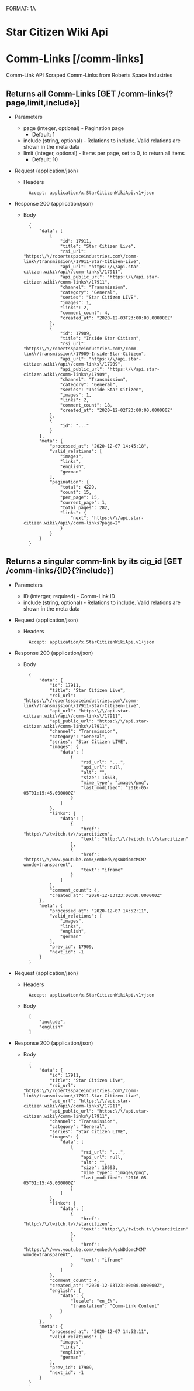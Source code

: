 FORMAT: 1A

# Star Citizen Wiki Api

# Comm-Links [/comm-links]
Comm-Link API
Scraped Comm-Links from Roberts Space Industries

## Returns all Comm-Links [GET /comm-links{?page,limit,include}]


+ Parameters
    + page (integer, optional) - Pagination page
        + Default: 1
    + include (string, optional) - Relations to include. Valid relations are shown in the meta data
    + limit (integer, optional) - Items per page, set to 0, to return all items
        + Default: 10

+ Request (application/json)
    + Headers

            Accept: application/x.StarCitizenWikiApi.v1+json

+ Response 200 (application/json)
    + Body

            {
                "data": [
                    {
                        "id": 17911,
                        "title": "Star Citizen Live",
                        "rsi_url": "https:\/\/robertsspaceindustries.com\/comm-link\/transmission\/17911-Star-Citizen-Live",
                        "api_url": "https:\/\/api.star-citizen.wiki\/api\/comm-links\/17911",
                        "api_public_url": "https:\/\/api.star-citizen.wiki\/comm-links\/17911",
                        "channel": "Transmission",
                        "category": "General",
                        "series": "Star Citizen LIVE",
                        "images": 1,
                        "links": 2,
                        "comment_count": 4,
                        "created_at": "2020-12-03T23:00:00.000000Z"
                    },
                    {
                        "id": 17909,
                        "title": "Inside Star Citizen",
                        "rsi_url": "https:\/\/robertsspaceindustries.com\/comm-link\/transmission\/17909-Inside-Star-Citizen",
                        "api_url": "https:\/\/api.star-citizen.wiki\/api\/comm-links\/17909",
                        "api_public_url": "https:\/\/api.star-citizen.wiki\/comm-links\/17909",
                        "channel": "Transmission",
                        "category": "General",
                        "series": "Inside Star Citizen",
                        "images": 1,
                        "links": 2,
                        "comment_count": 18,
                        "created_at": "2020-12-02T23:00:00.000000Z"
                    },
                    {
                        "id": "..."
                    }
                ],
                "meta": {
                    "processed_at": "2020-12-07 14:45:18",
                    "valid_relations": [
                        "images",
                        "links",
                        "english",
                        "german"
                    ],
                    "pagination": {
                        "total": 4229,
                        "count": 15,
                        "per_page": 15,
                        "current_page": 1,
                        "total_pages": 282,
                        "links": {
                            "next": "https:\/\/api.star-citizen.wiki\/api\/comm-links?page=2"
                        }
                    }
                }
            }

## Returns a singular comm-link by its cig_id [GET /comm-links/{ID}{?include}]


+ Parameters
    + ID (interger, required) - Comm-Link ID
    + include (string, optional) - Relations to include. Valid relations are shown in the meta data

+ Request (application/json)
    + Headers

            Accept: application/x.StarCitizenWikiApi.v1+json

+ Response 200 (application/json)
    + Body

            {
                "data": {
                    "id": 17911,
                    "title": "Star Citizen Live",
                    "rsi_url": "https:\/\/robertsspaceindustries.com\/comm-link\/transmission\/17911-Star-Citizen-Live",
                    "api_url": "https:\/\/api.star-citizen.wiki\/api\/comm-links\/17911",
                    "api_public_url": "https:\/\/api.star-citizen.wiki\/comm-links\/17911",
                    "channel": "Transmission",
                    "category": "General",
                    "series": "Star Citizen LIVE",
                    "images": {
                        "data": [
                            {
                                "rsi_url": "...",
                                "api_url": null,
                                "alt": "",
                                "size": 18693,
                                "mime_type": "image\/png",
                                "last_modified": "2016-05-05T01:15:45.000000Z"
                            }
                        ]
                    },
                    "links": {
                        "data": [
                            {
                                "href": "http:\/\/twitch.tv\/starcitizen",
                                "text": "http:\/\/twitch.tv\/starcitizen"
                            },
                            {
                                "href": "https:\/\/www.youtube.com\/embed\/gsWDdomcMCM?wmode=transparent",
                                "text": "iframe"
                            }
                        ]
                    },
                    "comment_count": 4,
                    "created_at": "2020-12-03T23:00:00.000000Z"
                },
                "meta": {
                    "processed_at": "2020-12-07 14:52:11",
                    "valid_relations": [
                        "images",
                        "links",
                        "english",
                        "german"
                    ],
                    "prev_id": 17909,
                    "next_id": -1
                }
            }

+ Request (application/json)
    + Headers

            Accept: application/x.StarCitizenWikiApi.v1+json
    + Body

            [
                "include",
                "english"
            ]

+ Response 200 (application/json)
    + Body

            {
                "data": {
                    "id": 17911,
                    "title": "Star Citizen Live",
                    "rsi_url": "https:\/\/robertsspaceindustries.com\/comm-link\/transmission\/17911-Star-Citizen-Live",
                    "api_url": "https:\/\/api.star-citizen.wiki\/api\/comm-links\/17911",
                    "api_public_url": "https:\/\/api.star-citizen.wiki\/comm-links\/17911",
                    "channel": "Transmission",
                    "category": "General",
                    "series": "Star Citizen LIVE",
                    "images": {
                        "data": [
                            {
                                "rsi_url": "...",
                                "api_url": null,
                                "alt": "",
                                "size": 18693,
                                "mime_type": "image\/png",
                                "last_modified": "2016-05-05T01:15:45.000000Z"
                            }
                        ]
                    },
                    "links": {
                        "data": [
                            {
                                "href": "http:\/\/twitch.tv\/starcitizen",
                                "text": "http:\/\/twitch.tv\/starcitizen"
                            },
                            {
                                "href": "https:\/\/www.youtube.com\/embed\/gsWDdomcMCM?wmode=transparent",
                                "text": "iframe"
                            }
                        ]
                    },
                    "comment_count": 4,
                    "created_at": "2020-12-03T23:00:00.000000Z",
                    "english": {
                        "data": {
                            "locale": "en_EN",
                            "translation": "Comm-Link Content"
                        }
                    }
                },
                "meta": {
                    "processed_at": "2020-12-07 14:52:11",
                    "valid_relations": [
                        "images",
                        "links",
                        "english",
                        "german"
                    ],
                    "prev_id": 17909,
                    "next_id": -1
                }
            }